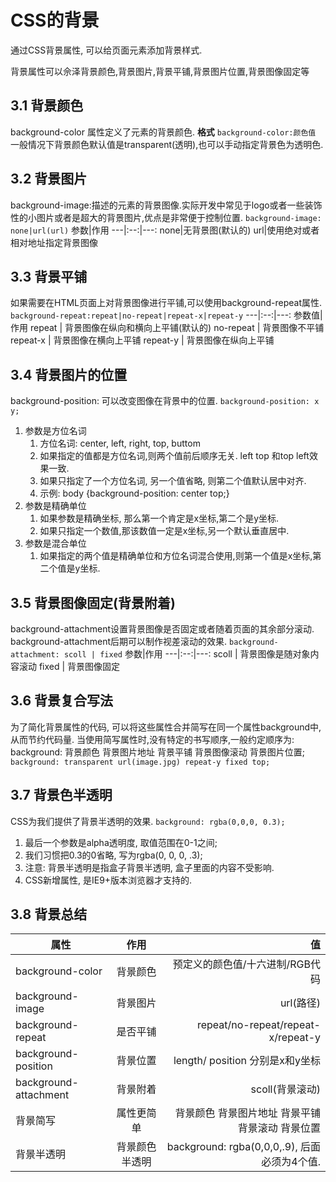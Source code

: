 # CSS的背景
<p>通过CSS背景属性, 可以给页面元素添加背景样式.</p>
<p>背景属性可以佘泽背景颜色,背景图片,背景平铺,背景图片位置,背景图像固定等</p>

## 3.1 背景颜色
background-color 属性定义了元素的背景颜色.
<b>格式</b>
`background-color:颜色值`
一般情况下背景颜色默认值是transparent(透明),也可以手动指定背景色为透明色.

## 3.2 背景图片
background-image:描述的元素的背景图像.实际开发中常见于logo或者一些装饰性的小图片或者是超大的背景图片,优点是非常便于控制位置.
`background-image: none|url(url)`
参数|作用
---|:--:|---:
none|无背景图(默认的)
url|使用绝对或者相对地址指定背景图像

## 3.3 背景平铺
如果需要在HTML页面上对背景图像进行平铺,可以使用background-repeat属性.
`background-repeat:repeat|no-repeat|repeat-x|repeat-y`
---|:--:|---:
参数值|作用
repeat | 背景图像在纵向和横向上平铺(默认的)
no-repeat | 背景图像不平铺
repeat-x | 背景图像在横向上平铺
repeat-y | 背景图像在纵向上平铺

## 3.4 背景图片的位置
background-position: 可以改变图像在背景中的位置.
`background-position: x y;`
1. 参数是方位名词
   1. 方位名词: center, left, right, top, buttom
   2. 如果指定的值都是方位名词,则两个值前后顺序无关.  left top 和top left效果一致.
   3. 如果只指定了一个方位名词, 另一个值省略, 则第二个值默认居中对齐.
   4. 示例: body {background-position: center top;}
2. 参数是精确单位
   1. 如果参数是精确坐标, 那么第一个肯定是x坐标,第二个是y坐标.
   2. 如果只指定一个数值,那该数值一定是x坐标,另一个默认垂直居中.
3. 参数是混合单位
   1. 如果指定的两个值是精确单位和方位名词混合使用,则第一个值是x坐标,第二个值是y坐标.


## 3.5 背景图像固定(背景附着)
background-attachment设置背景图像是否固定或者随着页面的其余部分滚动.
background-attachment后期可以制作视差滚动的效果.
`background-attachment: scoll | fixed`
参数|作用
---|:--:|---:
scoll | 背景图像是随对象内容滚动
fixed | 背景图像固定

## 3.6 背景复合写法
为了简化背景属性的代码, 可以将这些属性合并简写在同一个属性background中,从而节约代码量.
当使用简写属性时,没有特定的书写顺序,一般约定顺序为:
background: 背景颜色 背景图片地址 背景平铺 背景图像滚动 背景图片位置;
`background: transparent url(image.jpg) repeat-y fixed top;`

## 3.7 背景色半透明
CSS为我们提供了背景半透明的效果.
`background: rgba(0,0,0, 0.3);`
1. 最后一个参数是alpha透明度, 取值范围在0-1之间;
2. 我们习惯把0.3的0省略, 写为rgba(0, 0, 0, .3);
3. 注意: 背景半透明是指盒子背景半透明, 盒子里面的内容不受影响.
4. CSS新增属性, 是IE9+版本浏览器才支持的.

## 3.8 背景总结
属性|作用|值
---|:--:|---:
background-color|背景颜色|预定义的颜色值/十六进制/RGB代码
background-image|背景图片|url(路径)
background-repeat|是否平铺|repeat/no-repeat/repeat-x/repeat-y
background-position|背景位置|length/ position 分别是x和y坐标
background-attachment|背景附着|scoll(背景滚动)|fixed(背景固定)
背景简写|属性更简单| 背景颜色 背景图片地址 背景平铺 背景滚动 背景位置
背景半透明|背景颜色半透明|background: rgba(0,0,0,.9), 后面必须为4个值.




